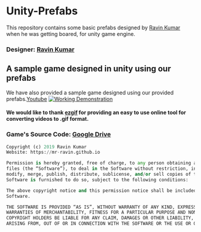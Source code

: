 # Unity-Prefabs
This repository contains some basic prefabs designed by [Ravin Kumar](https://mr-ravin.github.io) when he was getting boared, for unity game engine.
### Designer: [Ravin Kumar](https://mr-ravin.github.io)

## A sample game designed in unity using our prefabs
We have also provided a sample game designed using our provided prefabs.[Youtube](https://www.youtube.com/watch?v=pj4OHg6PPV0)
[![Working Demonstration](https://github.com/mr-ravin/Unity-Prefabs/blob/master/sample_unity_game.gif)](https://www.youtube.com/watch?v=pj4OHg6PPV0)
#### We would like to thank [ezgif](https://ezgif.com) for providing an easy to use online tool for converting videos to .gif format.

### Game's Source Code: [Google Drive](https://drive.google.com/open?id=19KyLccLGznCzkypTnU9Hr4lDk_ezN0sT)

```python
Copyright (c) 2019 Ravin Kumar
Website: https://mr-ravin.github.io

Permission is hereby granted, free of charge, to any person obtaining a copy of this software and associated documentation 
files (the “Software”), to deal in the Software without restriction, including without limitation the rights to use, copy, 
modify, merge, publish, distribute, sublicense, and/or sell copies of the Software, and to permit persons to whom the 
Software is furnished to do so, subject to the following conditions:

The above copyright notice and this permission notice shall be included in all copies or substantial portions of the 
Software.

THE SOFTWARE IS PROVIDED “AS IS”, WITHOUT WARRANTY OF ANY KIND, EXPRESS OR IMPLIED, INCLUDING BUT NOT LIMITED TO THE 
WARRANTIES OF MERCHANTABILITY, FITNESS FOR A PARTICULAR PURPOSE AND NONINFRINGEMENT. IN NO EVENT SHALL THE AUTHORS OR 
COPYRIGHT HOLDERS BE LIABLE FOR ANY CLAIM, DAMAGES OR OTHER LIABILITY, WHETHER IN AN ACTION OF CONTRACT, TORT OR OTHERWISE, 
ARISING FROM, OUT OF OR IN CONNECTION WITH THE SOFTWARE OR THE USE OR OTHER DEALINGS IN THE SOFTWARE.
```
